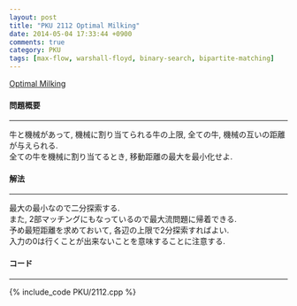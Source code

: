 ```yaml
---
layout: post
title: "PKU 2112 Optimal Milking"
date: 2014-05-04 17:33:44 +0900
comments: true
category: PKU
tags: [max-flow, warshall-floyd, binary-search, bipartite-matching]
---
```


[Optimal Milking](http://poj.org/problem?id=2112)

#### 問題概要

****

牛と機械があって, 機械に割り当てられる牛の上限, 全ての牛, 機械の互いの距離が与えられる.<br>
全ての牛を機械に割り当てるとき, 移動距離の最大を最小化せよ.

#### 解法

****

最大の最小なので二分探索する.<br>
また, 2部マッチングにもなっているので最大流問題に帰着できる.<br>
予め最短距離を求めておいて, 各辺の上限で2分探索すればよい.<br>
入力の0は行くことが出来ないことを意味することに注意する.

#### コード

****

{% include_code PKU/2112.cpp %}

